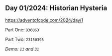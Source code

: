 ## Day 01/2024: Historian Hysteria

https://adventofcode.com/2024/day/1

Part One: `936063`

Part Two: `23150395`

*Demo: `11` and `31`*
